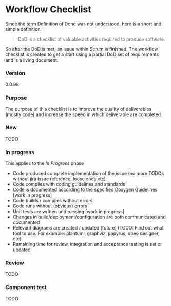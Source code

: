 # Workflow Checklist
Since the term Definition of Done was not understood, here is a short and simple definition:
> DoD is a checklist of valuable activities required to produce software. 

So after the DoD is met, an issue within Scrum is finished.
The workflow checklist is created to get a start using a partial DoD set of requirements and is a living document. 

### Version
0.0.99

### Purpose
The purpose of this checklist is to improve the quality of deliverables (mostly code) and increase the speed in 
which deliverable are completed.

### New
TODO

### In progress
This applies to the *In Progress* phase
* Code produced complete implementation of the issue (no more TODOs without jira issue reference, loose ends etc)
* Code complies with coding guidelines and standards
* Code is documented according to the specified Doxygen Guidelines [work in progress]
* Code builds / compiles without errors
* Code runs without (obvious) errors
* Unit tests are written and passing [work in progress]
* Changes in build/deployment/configuration are both communicated and documented
* Relevant diagrams are created / updated [future] (TODO: Find out what tool to use. For example: plantuml, graphviz, papyrus, obeo designer, etc)
* Remaining time for review, integration and acceptance testing is set or updated 

### Review
TODO

### Component test
TODO


